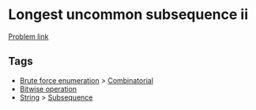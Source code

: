 # Longest uncommon subsequence ii

[Problem link](https://leetcode.com/problems/longest-uncommon-subsequence-ii)

## Tags

* [Brute force enumeration](/README.md#Brute_force_enumeration) > [Combinatorial](/README.md#Brute_force_enumeration-Combinatorial)
* [Bitwise operation](/README.md#Bitwise_operation)
* [String](/README.md#String) > [Subsequence](/README.md#String-Subsequence)
